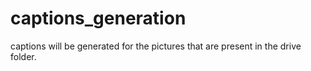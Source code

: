 # captions_generation
captions will be generated for the pictures that are present in the drive folder.
